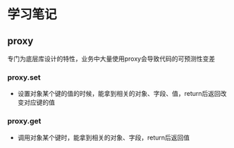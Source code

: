 # 学习笔记
## proxy
专门为底层库设计的特性，业务中大量使用proxy会导致代码的可预测性变差
### proxy.set
* 设置对象某个键的值的时候，能拿到相关的对象、字段、值，return后返回改变对应键的值
### proxy.get
* 调用对象某个键时，能拿到相关的对象、字段，return后返回值